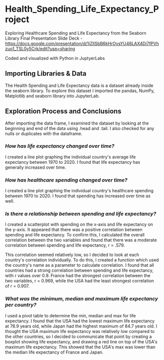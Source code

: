 # Health_Spending_Life_Expectancy_Project
Exploring Healthcare Spending and Life Expectancy from the Seaborn Library
Final Presentation Slide Deck - https://docs.google.com/presentation/d/1jZlISbB6kHrOysYU48LAX4Di7fPVhzuo1_TSL0y5Crk/edit?usp=sharing

Coded and visualized with Python in JuptyerLabs

## Importing Libraries & Data
The Health Spending and Life Expectancy data is a dataset already inside the seaborn library. To explore this dataset I imported the pandas, NumPy, Matplotlib and seaborn library into JupyterLab. 

## Exploration Process and Conclusions
After importing the data frame, I examined the dataset by looking at the beginning and end of the data using .head and .tail. I also checked for any nulls or duplicates with the dataframe. 

### *How has life expectancy changed over time?* 
I created a line plot graphing the individual country's average life expectancy between 1970 to 2020. I found that life expectancy has generally increased over time. 

### *How has healthcare spending changed over time?*
I created a line plot graphing the individual country's healthcare spending between 1970 to 2020. I found that spending has increased over time as well.

### *Is there a relationship between spending and life expectancy?*
I created a scatterplot with spending on the x-axis and life expectancy on the y-axis. It appeared that there was a positive correlation between spending and life expectancy. To confirm this, I calculated the overall correlation between the two variables and found that there was a moderate correlation between spending and life expectancy, r = .579. 

This correlation seemed relatively low, so I decided to look at each country's correlation individually. To do this, I created a function which used the country's name as a parameter to calculate correlation. I found that all countries had a strong correlation between spending and life expectancy, with r values over 0.9. France had the strongest correlation between the two variables, r = 0.969, while the USA had the least strongest correlation of r = 0.907. 

### *What was the minimum, median and maximum life expectancy per country?*
I used a pivot table to determine the min, median and max for life expectancy. I found that the USA had the lowest maximum life expectancy at 78.9 years old, while Japan had the highest maximum of 84.7 years old. I thought the USA maximum life expectancy was relatively low compared to the other countries, so I decided to communicate that point by creating a boxplot showing life expectancy, and drawing a red line on top of the USA's maximum life expectancy. This showed that the USA's max was lower than the median life expectancy of France and Japan. 

